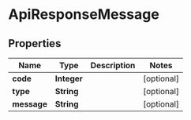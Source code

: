 
# ApiResponseMessage

## Properties
Name | Type | Description | Notes
------------ | ------------- | ------------- | -------------
**code** | **Integer** |  |  [optional]
**type** | **String** |  |  [optional]
**message** | **String** |  |  [optional]



